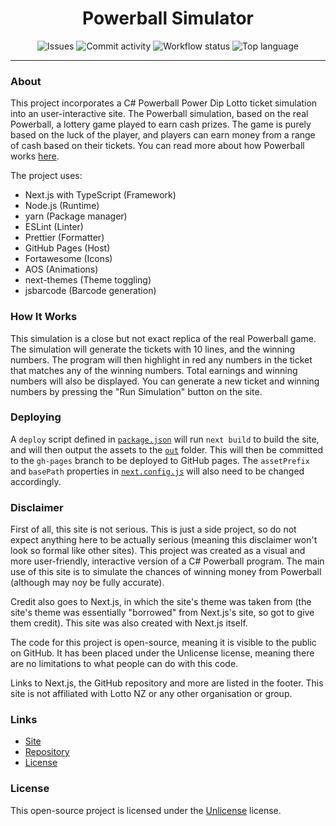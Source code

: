 <div align="center">
    <h1>Powerball Simulator</h1>
    <div>
        <img src="https://img.shields.io/github/issues/r1zyn/powerball-simulator?logo=github&style=for-the-badge" alt="Issues" />
        <img src="https://img.shields.io/github/commit-activity/m/r1zyn/powerball-simulator?color=yellow&logo=github&style=for-the-badge" alt="Commit activity">
        <img src="https://img.shields.io/github/workflow/status/r1zyn/powerball-simulator/pages-build-deployment?logo=github&style=for-the-badge" alt="Workflow status">
        <img src="https://img.shields.io/github/languages/top/r1zyn/powerball-simulator?logo=typescript&style=for-the-badge" alt="Top language" />
    </div>
    <hr />
</div>

### About

This project incorporates a C# Powerball Power Dip Lotto ticket simulation into an user-interactive site. The Powerball simulation, based on the real Powerball, a lottery game played to earn cash prizes. The game is purely based on the luck of the player, and players can earn money from a range of cash based on their tickets. You can read more about how Powerball works [here](https://mylotto.co.nz/lotto/how-to-play).

The project uses:

* Next.js with TypeScript (Framework)
* Node.js (Runtime)
* yarn (Package manager)
* ESLint (Linter)
* Prettier (Formatter)
* GitHub Pages (Host)
* Fortawesome (Icons)
* AOS (Animations)
* next-themes (Theme toggling)
* jsbarcode (Barcode generation)

### How It Works

This simulation is a close but not exact replica of the real Powerball game. The simulation will generate the tickets with 10 lines, and the winning numbers. The program will then highlight in red any numbers in the ticket that matches any of the winning numbers. Total earnings and winning numbers will also be displayed. You can generate a new ticket and winning numbers by pressing the "Run Simulation" button on the site.

### Deploying

A `deploy` script defined in [`package.json`](package.json) will run `next build` to build the site, and will then output the assets to the [`out`](out) folder. This will then be committed to the `gh-pages` branch to be deployed to GitHub pages. The `assetPrefix` and `basePath` properties in [`next.config.js`](next.config.js) will also need to be changed accordingly.

### Disclaimer

First of all, this site is not serious. This is just a side project, so do not expect anything here to be actually serious (meaning this disclaimer won't look so formal like other sites). This project was created as a visual and more user-friendly, interactive version of a C# Powerball program. The main use of this site is to simulate the chances of winning money from Powerball (although may noy be fully accurate).

Credit also goes to Next.js, in which the site's theme was taken from (the site's theme was essentially "borrowed" from Next.js's site, so got to give them credit). This site was also created with Next.js itself.

The code for this project is open-source, meaning it is visible to the public on GitHub. It has been placed under the Unlicense license, meaning there are no limitations to what people can do with this code.

Links to Next.js, the GitHub repository and more are listed in the footer. This site is not affiliated with Lotto NZ or any other organisation or group.

### Links

* [Site](https://r1zyn.github.io/powerball-simulator)
* [Repository](https://github.com/r1zyn/powerball-simulator)
* [License](https://github.com/r1zyn/powerball-simulator/blob/master/LICENSE)

### License

This open-source project is licensed under the [Unlicense](https://github.com/r1zyn/powerball-simulator/blob/master/LICENSE) license.
